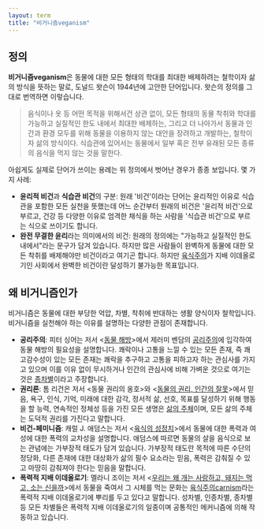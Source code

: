 ```yaml
---
layout: term
title: "비거니즘veganism"
---
```

## 정의

**비거니즘veganism**은 동물에 대한 모든 형태의 학대를 최대한 배제하려는 철학이자 삶의 방식을 뜻하는 말로, 도널드 왓슨이 1944년에 고안한 단어입니다. 왓슨의 정의를 그대로 번역하면 이렇습니다.

> 음식이나 옷 등 어떤 목적을 위해서건 상관 없이, 모든 형태의 동물 착취와 학대를 가능하고 실질적인 한도 내에서 최대한 배제하는, 그리고 더 나아가서 동물과 인간과 환경 모두를 위해 동물을 이용하지 않는 대안을 장려하고 개발하는, 철학이자 삶의 방식이다. 식습관에 있어서는 동물에서 일부 혹은 전부 유래된 모든 종류의 음식을 먹지 않는 것을 말한다.

아쉽게도 실제로 단어가 쓰이는 용례는 위 정의에서 벗어난 경우가 종종 보입니다. 몇 가지 사례:

- **윤리적 비건**과 **식습관 비건**의 구분: 원래 '비건'이라는 단어는 윤리적인 이유로 식습관을 포함한 모든 실천을 뜻했는데 어느 순간부터 원래의 비건은 '윤리적 비건'으로 부르고, 건강 등 다양한 이유로 엄격한 채식을 하는 사람을 '식습관 비건'으로 부르는 식으로 쓰이기도 합니다.
- **완전 무결한 윤리**라는 의미에서의 비건: 원래의 정의에는 "가능하고 실질적인 한도 내에서"라는 문구가 담겨 있습니다. 하지만 많은 사람들이 완벽하게 동물에 대한 모든 착취를 배제해야만 비건이라고 여기곤 합니다. 하지만 [육식주의](/terms/carnism.html)가 지배 이데올로기인 사회에서 완벽한 비건이란 달성하기 불가능한 목표입니다.

## 왜 비거니즘인가

비거니즘은 동물에 대한 부당한 억압, 차별, 착취에 반대하는 생활 양식이자 철학입니다. 비거니즘을 실천해야 하는 이유를 설명하는 다양한 관점이 존재합니다.

- **공리주의**: 피터 싱어는 저서 \<[동물 해방](/2019/07/28/animal-liberation.html)\>에서 제러미 벤담의 [공리주의](/terms/utilitarianism.html)에 입각하여 동물 해방의 필요성을 설명합니다. 쾌락이나 고통을 느낄 수 있는 모든 존재, 즉 쾌고감수성이 있는 모든 존재는 쾌락을 추구하고 고통을 피하고자 하는 관심사를 가지고 있으며 이를 이유 없이 무시하거나 인간의 관심사에 비해 가벼운 것으로 여기는 것은 [종차별](/terms/speciesism.html)이라고 주장합니다.
- **권리론**: 톰 리건은 저서 \<동물 권리의 옹호\>와 \<[동물의 권리, 인간의 잘못](/2019/08/01/animal-rights-human-wrongs.html)\>에서 믿음, 욕구, 인식, 기억, 미래에 대한 감각, 정서적 삶, 선호, 목표를 달성하기 위해 행동을 할 능력, 연속적인 정체성 등을 가진 모든 생명은 [삶의 주체](/terms/subject-of-life.html)이며, 모든 삶의 주체는 도덕적 권리를 가진다고 말합니다.
- **비건-페미니즘**: 캐럴 J. 애덤스는 저서 \<[육식의 성정치](/2020/01/15/the-sexual-politics-of-meat.html)\>에서 동물에 대한 폭력과 여성에 대한 폭력의 교차성을 설명합니다. 애덤스에 따르면 동물의 살을 음식으로 보는 관념에는 가부장적 태도가 담겨 있습니다. 가부장적 태도란 목적에 따른 수단의 정당화, 다른 존재에 대한 대상화가 삶의 필수 요소라는 믿음, 폭력은 감춰질 수 있고 마땅히 감춰져야 한다는 믿음을 말합니다.
- **폭력적 지배 이데올로기**: 멜라니 조이는 저서 \<[우리는 왜 개는 사랑하고, 돼지는 먹고, 소는 신을까](/2020/02/22/why-we-love-dogs.html)\>에서 동물을 죽여서 그 시체를 먹는 문화는 [육식주의carnism](/term/carnism.html)라는 폭력적 지배 이데올로기에 뿌리를 두고 있다고 말합니다. 성차별, 인종차별, 종차별 등 모든 차별들은 폭력적 지배 이데올로기의 일종이며 공통적인 메커니즘에 의해 작동하고 있습니다.
